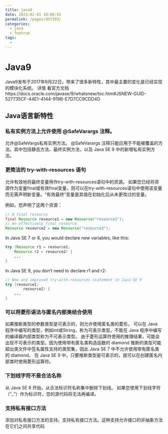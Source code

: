 ```yaml
---
title: java9
date: 2023-02-01 18:08:51
permalink: /pages/d5f393/
categories:
  - java
  - featrue
tags:
  - 
---
```

# Java9

Java9发布于2017年9月22日，带来了很多新特性，其中最主要的变化是已经实现的模块化系统。
详情 看官方文档https://docs.oracle.com/javase/9/whatsnew/toc.htm#JSNEW-GUID-527735CF-44E1-4144-919B-E7D7CC9CDD4D

## Java语言新特性

### 私有实例方法上允许使用 @SafeVarargs 注释。
允许@SafeVargs私有实例方法。
@SafeVarargs 注释只能应用于不能被覆盖的方法。其中包括静态方法、最终实例方法，以及 Java SE 9 中的新增私有实例方法。

### 更简洁的 try-with-resources 语句
允许有效地将最终变量用作try-with-resources语句中的资源。
如果您已经将资源作为变量final或有效final变量，则可以在try-with-resources语句中使用该变量而无需声明新变量。“有效最终”变量是其值在初始化后从未更改过的变量。

例如，您声明了这两个资源：
```java
// A final resource
final Resource resource1 = new Resource("resource1");
// An effectively final resource
Resource resource2 = new Resource("resource2");
```
In Java SE 7 or 8, you would declare new variables, like this:
```java
try (Resource r1 = resource1;
    Resource r2 = resource2) {
    ...
}
```
In Java SE 9, you don’t need to declare r1 and r2:
```java
// New and improved try-with-resources statement in Java SE 9
try (resource1;
        resource2) {
    ...
}
```

### 可以将菱形语法与匿名内部类结合使用
如果推断类型的参数类型是可表示的，则允许使用匿名类的菱形。
可以在 Java 程序中编写的类型，例如int或String，称为可表示类型。不能在 Java 程序中编写的编译器内部类型称为不可表示类型。
由于菱形运算符使用的推理结果，可能会出现不可表示的类型。因为使用带有匿名类构造函数的 diamond 推断的类型可能超出类文件中签名属性支持的类型集，因此 Java SE 7 中不允许使用带有匿名类的 diamond。
在 Java SE 9 中，只要推断类型是可表示的，就可以在创建匿名内部类时使用菱形运算符。


### 下划线字符不是合法名称
从 Java SE 8 开始，从合法标识符名称集中删除下划线。
如果您使用下划线字符（“_”）作为标识符，您的源代码将无法再编译。

### 支持私有接口方法
添加对私有接口方法的支持。支持私有接口方法。这种支持允许接口的非抽象方法在它们之间共享代码
